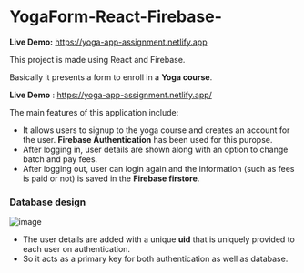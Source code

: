# YogaForm-React-Firebase-

**Live Demo:** https://yoga-app-assignment.netlify.app

This project is made using React and Firebase.

Basically it presents a form to enroll in a **Yoga course**.

**Live Demo** : https://yoga-app-assignment.netlify.app/


The main features of this application include:
- It allows users to signup to the yoga course and creates an account for the user. **Firebase Authentication** has been used for this puropse.
- After logging in, user details are shown along with an option to change batch and pay fees.
- After logging out, user can login again and the information (such as fees is paid or not) is saved in the **Firebase firstore**.

### **Database design**
![image](https://user-images.githubusercontent.com/88040318/207945066-a6fcfc80-59b3-4f40-83ef-13f594bfc04c.png)

- The user details are added with a unique **uid** that is uniquely provided to each user on authentication.
- So it acts as a primary key for both authentication as well as database.
